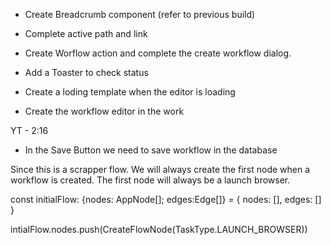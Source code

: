 - Create Breadcrumb component (refer to previous build)
- Complete active path and link
- Create Worflow action and complete the create workflow dialog.
- Add a Toaster to check status


- Create a loding template when the editor is loading
- Create the workflow editor in the work

YT - 2:16

- In the Save Button we need to save workflow in the database

Since this is a scrapper flow. We will always create the first node when a workflow is created. The first node will always be a launch browser.


const initialFlow: {nodes: AppNode[]; edges:Edge[]} = {
    nodes: [],
    edges: []
}

intialFlow.nodes.push(CreateFlowNode(TaskType.LAUNCH_BROWSER))